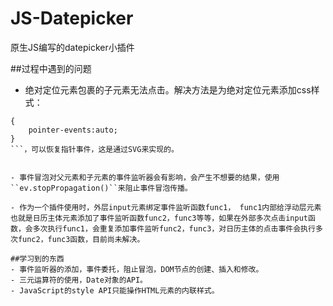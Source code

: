 # JS-Datepicker
原生JS编写的datepicker小插件

##过程中遇到的问题
- 绝对定位元素包裹的子元素无法点击。解决方法是为绝对定位元素添加css样式：
```
{
	pointer-events:auto;
}
```，可以恢复指针事件，这是通过SVG来实现的。


- 事件冒泡对父元素和子元素的事件监听器会有影响，会产生不想要的结果，使用``ev.stopPropagation()``来阻止事件冒泡传播。

- 作为一个插件使用时，外层input元素绑定事件监听函数func1， func1内部给浮动层元素也就是日历主体元素添加了事件监听函数func2，func3等等，如果在外部多次点击input函数，会多次执行func1，会重复添加事件监听func2，func3，对日历主体的点击事件会执行多次func2，func3函数，目前尚未解决。

##学习到的东西
- 事件监听器的添加，事件委托，阻止冒泡，DOM节点的创建、插入和修改。
- 三元运算符的使用，Date对象的API。
- JavaScript的style API只能操作HTML元素的内联样式。
